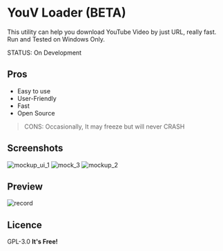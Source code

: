 # YouV Loader (BETA)
This utility can help you download YouTube Video by just URL, really fast.
<br>Run and Tested on Windows Only.

STATUS: On Development

## Pros
- Easy to use
- User-Friendly
- Fast
- Open Source
> CONS: Occasionally, It may freeze but will never CRASH

## Screenshots
![mockup_ui_1](https://user-images.githubusercontent.com/54274314/117853456-11548880-b2a6-11eb-8c28-06faff8b3d48.png)
![mock_3](https://user-images.githubusercontent.com/54274314/117914469-0a0e9880-b301-11eb-8bb0-472c100f0415.png)
![mockup_2](https://user-images.githubusercontent.com/54274314/117914475-0ed34c80-b301-11eb-84c6-6759d2fb4bea.png)



## Preview
![record](https://user-images.githubusercontent.com/54274314/117842739-d9e0de80-b29b-11eb-8b30-576109b4d2f7.gif)

## Licence
GPL-3.0
**It's Free!**
